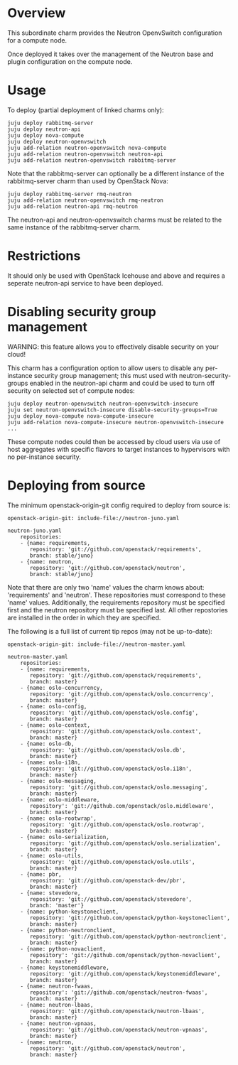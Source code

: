 # Overview

This subordinate charm provides the Neutron OpenvSwitch configuration for a compute node.

Once deployed it takes over the management of the Neutron base and plugin configuration on the compute node.

# Usage

To deploy (partial deployment of linked charms only):

    juju deploy rabbitmq-server
    juju deploy neutron-api
    juju deploy nova-compute
    juju deploy neutron-openvswitch
    juju add-relation neutron-openvswitch nova-compute
    juju add-relation neutron-openvswitch neutron-api
    juju add-relation neutron-openvswitch rabbitmq-server

Note that the rabbitmq-server can optionally be a different instance of the rabbitmq-server charm than used by OpenStack Nova:

    juju deploy rabbitmq-server rmq-neutron
    juju add-relation neutron-openvswitch rmq-neutron
    juju add-relation neutron-api rmq-neutron

The neutron-api and neutron-openvswitch charms must be related to the same instance of the rabbitmq-server charm.

# Restrictions

It should only be used with OpenStack Icehouse and above and requires a seperate neutron-api service to have been deployed.

# Disabling security group management

WARNING: this feature allows you to effectively disable security on your cloud!

This charm has a configuration option to allow users to disable any per-instance security group management; this must used with neutron-security-groups enabled in the neutron-api charm and could be used to turn off security on selected set of compute nodes:

    juju deploy neutron-openvswitch neutron-openvswitch-insecure
    juju set neutron-openvswitch-insecure disable-security-groups=True
    juju deploy nova-compute nova-compute-insecure
    juju add-relation nova-compute-insecure neutron-openvswitch-insecure
    ...

These compute nodes could then be accessed by cloud users via use of host aggregates with specific flavors to target instances to hypervisors with no per-instance security.

# Deploying from source

The minimum openstack-origin-git config required to deploy from source is:

    openstack-origin-git: include-file://neutron-juno.yaml

    neutron-juno.yaml
        repositories:
        - {name: requirements,
           repository: 'git://github.com/openstack/requirements',
           branch: stable/juno}
        - {name: neutron,
           repository: 'git://github.com/openstack/neutron',
           branch: stable/juno}

Note that there are only two 'name' values the charm knows about: 'requirements'
and 'neutron'. These repositories must correspond to these 'name' values.
Additionally, the requirements repository must be specified first and the
neutron repository must be specified last. All other repostories are installed
in the order in which they are specified.

The following is a full list of current tip repos (may not be up-to-date):

    openstack-origin-git: include-file://neutron-master.yaml

    neutron-master.yaml
        repositories:
        - {name: requirements,
           repository: 'git://github.com/openstack/requirements',
           branch: master}
        - {name: oslo-concurrency,
           repository: 'git://github.com/openstack/oslo.concurrency',
           branch: master}
        - {name: oslo-config,
           repository: 'git://github.com/openstack/oslo.config',
           branch: master}
        - {name: oslo-context,
           repository: 'git://github.com/openstack/oslo.context',
           branch: master}
        - {name: oslo-db,
           repository: 'git://github.com/openstack/oslo.db',
           branch: master}
        - {name: oslo-i18n,
           repository: 'git://github.com/openstack/oslo.i18n',
           branch: master}
        - {name: oslo-messaging,
           repository: 'git://github.com/openstack/oslo.messaging',
           branch: master}
        - {name: oslo-middleware,
           repository': 'git://github.com/openstack/oslo.middleware',
           branch: master}
        - {name: oslo-rootwrap',
           repository: 'git://github.com/openstack/oslo.rootwrap',
           branch: master}
        - {name: oslo-serialization,
           repository: 'git://github.com/openstack/oslo.serialization',
           branch: master}
        - {name: oslo-utils,
           repository: 'git://github.com/openstack/oslo.utils',
           branch: master}
        - {name: pbr,
           repository: 'git://github.com/openstack-dev/pbr',
           branch: master}
        - {name: stevedore,
           repository: 'git://github.com/openstack/stevedore',
           branch: 'master'}
        - {name: python-keystoneclient,
           repository: 'git://github.com/openstack/python-keystoneclient',
           branch: master}
        - {name: python-neutronclient,
           repository: 'git://github.com/openstack/python-neutronclient',
           branch: master}
        - {name: python-novaclient,
           repository': 'git://github.com/openstack/python-novaclient',
           branch: master}
        - {name: keystonemiddleware,
           repository: 'git://github.com/openstack/keystonemiddleware',
           branch: master}
        - {name: neutron-fwaas,
           repository': 'git://github.com/openstack/neutron-fwaas',
           branch: master}
        - {name: neutron-lbaas,
           repository: 'git://github.com/openstack/neutron-lbaas',
           branch: master}
        - {name: neutron-vpnaas,
           repository: 'git://github.com/openstack/neutron-vpnaas',
           branch: master}
        - {name: neutron,
           repository: 'git://github.com/openstack/neutron',
           branch: master}
